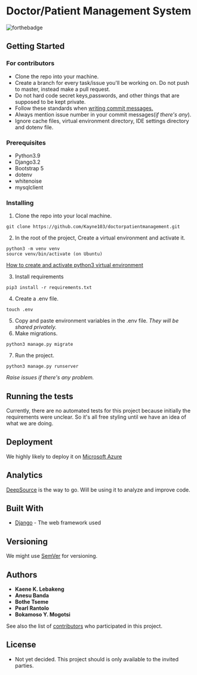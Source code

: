 # Doctor/Patient Management System

![forthebadge](https://forthebadge.com/images/badges/built-with-love.svg)

## Getting Started

### For contributors
- Clone the repo into your machine.
- Create a branch for every task/issue you'll be working on. Do not push to master, instead make a pull request.
- Do not hard code secret keys,passwords, and other things that are supposed to be kept private.
- Follow these standards when [writing commit messages.](https://www.freecodecamp.org/news/writing-good-commit-messages-a-practical-guide/)
- Always mention issue number in your commit messages(i*f there's any*).
- Ignore cache files, virtual environment directory, IDE settings directory and dotenv file.


### Prerequisites
- Python3.9
- Django3.2
- Bootstrap 5
- dotenv
- whitenoise
- mysqlclient

### Installing

1. Clone the repo into your local machine.

```
git clone https://github.com/Kayne103/doctorpatientmanagement.git
```

2. In the root of the project, Create a virtual environment and activate it.

```
python3 -m venv venv
source venv/bin/activate (on Ubuntu)
```
[How to create and activate python3 virtual environment](https://docs.python.org/3/library/venv.html)

3. Install requirements
```
pip3 install -r requirements.txt
```
4. Create a .env file.
```
touch .env
```
5. Copy and paste environment variables in the .env file. _They will be shared privately._
6. Make migrations.
```
python3 manage.py migrate
```
7. Run the project.
```
python3 manage.py runserver
```
_Raise issues if there's any problem._

## Running the tests

Currently, there are no automated tests for this project because initially the requirements
were unclear. So it's all free styling until we have an idea of what we are doing.

## Deployment

We highly likely to deploy it on [Microsoft Azure](https://azure.microsoft.com/en-us/)

## Analytics
[DeepSource](https://deepsource.io/) is the way to go. Will be using it to analyze and improve code.

## Built With

* [Django](https://www.djangoproject.com/) - The web framework used

## Versioning

We might use [SemVer](http://semver.org/) for versioning. 

## Authors

* **Kaene K. Lebakeng**
* **Anesu Banda**
* **Bothe Tseme**
* **Pearl Rantolo**
* **Bokamoso Y. Mogotsi**

See also the list of [contributors](https://github.com/your/project/contributors) who participated in this project.

## License

- Not yet decided. This project should is only available to the invited parties.
